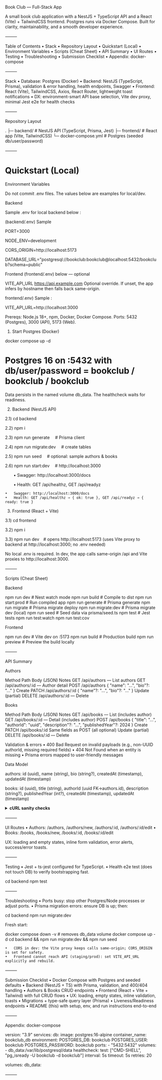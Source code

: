 
Book Club — Full-Stack App

A small book club application with a NestJS + TypeScript API and a React (Vite) + TailwindCSS frontend. Postgres runs via Docker Compose. Built for clarity, maintainability, and a smooth developer experience.

⸻

Table of Contents
	•	Stack
	•	Repository Layout
	•	Quickstart (Local)
	•	Environment Variables
	•	Scripts (Cheat Sheet)
	•	API Summary
	•	UI Routes
	•	Testing
	•	Troubleshooting
	•	Submission Checklist
	•	Appendix: docker-compose

⸻

Stack
	•	Database: Postgres (Docker)
	•	Backend: NestJS (TypeScript, Prisma), validation & error handling, health endpoints, Swagger
	•	Frontend: React (Vite), TailwindCSS, Axios, React Router, lightweight toast notifications
	•	DX: environment-smart API base selection, Vite dev proxy, minimal Jest e2e for health checks

⸻

Repository Layout

.
├─ backend/                # NestJS API (TypeScript, Prisma, Jest)
├─ frontend/               # React app (Vite, TailwindCSS)
└─ docker-compose.yml      # Postgres (seeded db/user/password)


⸻

# Quickstart (Local)

Environment Variables

Do not commit .env files. The values below are examples for local/dev.

Backend 

Sample .env for local backend below :


(backend/.env) Sample


PORT=3000

NODE_ENV=development

CORS_ORIGIN=http://localhost:5173

DATABASE_URL="postgresql://bookclub:bookclub@localhost:5432/bookclub?schema=public"


Frontend (frontend/.env) below — optional

VITE_API_URL	https://api.example.com	Optional override. If unset, the app infers by hostname then falls back same-origin.


frontend/.env) Sample :

VITE_API_URL=http://localhost:3000



Prereqs: Node.js 18+, npm, Docker, Docker Compose.
Ports: 5432 (Postgres), 3000 (API), 5173 (Web).

1) Start Postgres (Docker)

   

docker compose up -d

# Postgres 16 on :5432 with db/user/password = bookclub / bookclub / bookclub

Data persists in the named volume db_data. The healthcheck waits for readiness.

2) Backend (NestJS API)
   

2.1) cd backend

2.2) npm i

2.3) npm run generate  # Prisma client

2.4) npm run migrate:dev  # create tables

2.5) npm run seed  # optional: sample authors & books

2.6) npm run start:dev  # http://localhost:3000

  • Swagger: http://localhost:3000/docs
  
  • Health: GET /api/healthz, GET /api/readyz
  

	•	Swagger: http://localhost:3000/docs
	•	Health: GET /api/healthz → { ok: true }, GET /api/readyz → { ready: true }

3) Frontend (React + Vite)

   
3.1) cd frontend

3.2) npm i

3.3) npm run dev # opens http://localhost:5173 (uses Vite proxy to backend at http://localhost:3000; no .env needed)


No local .env is required. In dev, the app calls same-origin /api and Vite proxies to http://localhost:3000.


⸻

Scripts (Cheat Sheet)

Backend

npm run dev            # Nest watch mode
npm run build          # Compile to dist
npm run start:prod     # Run compiled app
npm run generate       # Prisma generate
npm run migrate        # Prisma migrate deploy
npm run migrate:dev    # Prisma migrate dev (local)
npm run seed           # Seed data via prisma/seed.ts
npm test               # Jest tests
npm run test:watch
npm run test:cov

Frontend

npm run dev            # Vite dev on :5173
npm run build          # Production build
npm run preview        # Preview the build locally


⸻

API Summary

Authors

Method	Path	Body (JSON)	Notes
GET	/api/authors	—	List authors
GET	/api/authors/:id	—	Author detail
POST	/api/authors	{ "name": "…", "bio"?: "…" }	Create
PATCH	/api/authors/:id	{ "name"?: "…", "bio"?: "…" }	Update (partial)
DELETE	/api/authors/:id	—	Delete

Books

Method	Path	Body (JSON)	Notes
GET	/api/books	—	List (includes author)
GET	/api/books/:id	—	Detail (includes author)
POST	/api/books	{ "title": "…", "authorId": "uuid", "description"?: "…", "publishedYear"?: 2024 }	Create
PATCH	/api/books/:id	Same fields as POST (all optional)	Update (partial)
DELETE	/api/books/:id	—	Delete

Validation & errors
	•	400 Bad Request on invalid payloads (e.g., non-UUID authorId, missing required fields)
	•	404 Not Found when an entity is missing
	•	Prisma errors mapped to user-friendly messages

Data Model

authors: id (uuid), name (string), bio (string?),
         createdAt (timestamp), updatedAt (timestamp)

books:   id (uuid), title (string), authorId (uuid FK->authors.id),
         description (string?), publishedYear (int?),
         createdAt (timestamp), updatedAt (timestamp)

<details>
<summary><strong>cURL sanity checks</strong></summary>


# health
curl -s http://localhost:3000/api/healthz | jq .
curl -s http://localhost:3000/api/readyz | jq .

# authors (list)
curl -s http://localhost:3000/api/authors | jq .

# authors (create)
curl -s -X POST http://localhost:3000/api/authors \
  -H "Content-Type: application/json" \
  -d '{"name":"Octavia E. Butler","bio":"American science fiction author"}' | jq .

# books (create — set AUTHOR_ID to a real UUID from authors list)
AUTHOR_ID="<paste-author-uuid>"
curl -s -X POST http://localhost:3000/api/books \
  -H "Content-Type: application/json" \
  -d "{\"title\":\"Kindred\",\"authorId\":\"$AUTHOR_ID\",\"publishedYear\":1979}" | jq .

</details>



⸻

UI Routes
	•	Authors:
/authors, /authors/new, /authors/:id, /authors/:id/edit
	•	Books:
/books, /books/new, /books/:id, /books/:id/edit

UX: loading and empty states, inline form validation, error alerts, success/error toasts.

⸻

Testing
	•	Jest + ts-jest configured for TypeScript.
	•	Health e2e test (does not touch DB) to verify bootstrapping fast.

cd backend
npm test


⸻

Troubleshooting
	•	Ports busy: stop other Postgres/Node processes or adjust ports.
	•	Prisma migration errors: ensure DB is up; then:

cd backend
npm run migrate:dev

Fresh start:

docker compose down -v   # removes db_data volume
docker compose up -d
cd backend && npm run migrate:dev && npm run seed


	•	CORS in dev: the Vite proxy keeps calls same-origin; CORS_ORIGIN is set for safety.
	•	Frontend cannot reach API (staging/prod): set VITE_API_URL explicitly and rebuild.

⸻

Submission Checklist
	•	Docker Compose with Postgres and seeded defaults
	•	Backend (NestJS + TS) with Prisma, validation, and 400/404 handling
	•	Authors & Books CRUD endpoints
	•	Frontend (React + Vite + Tailwind) with full CRUD flows
	•	UX: loading, empty states, inline validation, toasts
	•	Migrations + type-safe query layer (Prisma)
	•	Liveness/Readiness endpoints
	•	README (this) with setup, env, and run instructions end-to-end

⸻

Appendix: docker-compose

version: "3.9"
services:
  db:
    image: postgres:16-alpine
    container_name: bookclub_db
    environment:
      POSTGRES_DB: bookclub
      POSTGRES_USER: bookclub
      POSTGRES_PASSWORD: bookclub
    ports:
      - "5432:5432"
    volumes:
      - db_data:/var/lib/postgresql/data
    healthcheck:
      test: ["CMD-SHELL", "pg_isready -U bookclub -d bookclub"]
      interval: 5s
      timeout: 5s
      retries: 20

volumes:
  db_data:


⸻
